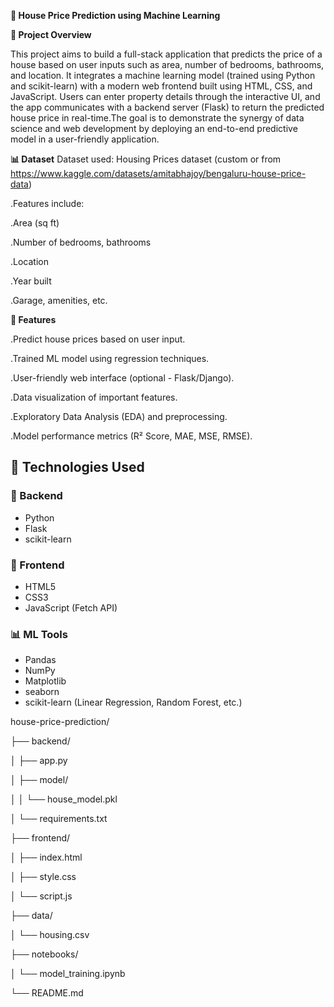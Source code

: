**🏡 House Price Prediction using Machine Learning**

**📌 Project Overview**

This project aims to build a full-stack application that predicts the price of a house based on user inputs such as area, number of bedrooms, bathrooms, and location. It integrates a machine learning model (trained using Python and scikit-learn) with a modern web frontend built using HTML, CSS, and JavaScript. Users can enter property details through the interactive UI, and the app communicates with a backend server (Flask) to return the predicted house price in real-time.The goal is to demonstrate the synergy of data science and web development by deploying an end-to-end predictive model in a user-friendly application.

**📊 Dataset**
Dataset used: Housing Prices dataset (custom or from https://www.kaggle.com/datasets/amitabhajoy/bengaluru-house-price-data)

.Features include:

.Area (sq ft)

.Number of bedrooms, bathrooms

.Location

.Year built

.Garage, amenities, etc.


**🚀 Features**

.Predict house prices based on user input.

.Trained ML model using regression techniques.

.User-friendly web interface (optional - Flask/Django).

.Data visualization of important features.

.Exploratory Data Analysis (EDA) and preprocessing.

.Model performance metrics (R² Score, MAE, MSE, RMSE).

## 🚀 Technologies Used

### 🔧 Backend
- Python
- Flask
- scikit-learn

### 🎨 Frontend
- HTML5
- CSS3
- JavaScript (Fetch API)

### 📊 ML Tools
- Pandas
- NumPy
- Matplotlib
- seaborn
- scikit-learn (Linear Regression, Random Forest, etc.)

house-price-prediction/

├── backend/

│ ├── app.py

│ ├── model/

│ │ └── house_model.pkl

│ └── requirements.txt

├── frontend/

│ ├── index.html

│ ├── style.css

│ └── script.js

├── data/

│ └── housing.csv

├── notebooks/

│ └── model_training.ipynb

└── README.md




